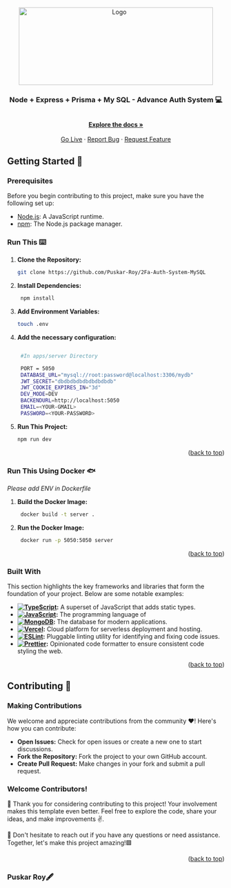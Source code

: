<a name="readme-top"></a>

<br />
<div align="center">
  
 
<a href="https://github.com/Puskar-Roy/2Fa-Auth-System-MySQL">
    <img src="./docs/nodemysql.avif" alt="Logo" width="450" height=180">
  </a>
  
<h3 align="center">Node + Express + Prisma + My SQL - Advance Auth System 💻 </h3>
  <p align="center">
    <br />
    <a href="https://github.com/Puskar-Roy/2Fa-Auth-System-MySQL"><strong>Explore the docs »</strong></a>
    <br />
    <br />
    <a href="https://github.com/Puskar-Roy/2Fa-Auth-System-MySQL">Go Live</a>
    ·
    <a href="https://github.com/Puskar-Roy/2Fa-Auth-System-MySQL">Report Bug</a>
    ·
    <a href="https://github.com/Puskar-Roy/2Fa-Auth-System-MySQL">Request Feature</a>
  </p>
</div>


## Getting Started 🚀

### Prerequisites

Before you begin contributing to this project, make sure you have the following set up:

- [Node.js](https://nodejs.org/): A JavaScript runtime.
- [npm](https://www.npmjs.com/): The Node.js package manager.

### Run This ⌨️

1. **Clone the Repository:**
   ```bash
   git clone https://github.com/Puskar-Roy/2Fa-Auth-System-MySQL
   ```
2. **Install Dependencies:**
   ```bash
    npm install
   ```
3. **Add Environment Variables:**
   ```bash
   touch .env
   ```
4. **Add the necessary configuration:**

   ```bash
   
    #In apps/server Directory

    PORT = 5050
    DATABASE_URL="mysql://root:password@localhost:3306/mydb"
    JWT_SECRET="dbdbdbdbdbdbdbdbdb"
    JWT_COOKIE_EXPIRES_IN="3d"
    DEV_MODE=DEV 
    BACKENDURL=http://localhost:5050
    EMAIL=<YOUR-GMAIL>
    PASSWORD=<YOUR-PASSWORD>
   ```

5. **Run This Project:**

   ```bash
   npm run dev
   ```

   <p align="right">(<a href="#readme-top">back to top</a>)</p>

### Run This Using Docker 🐟

_Please add ENV in Dockerfile_

1. **Build the Docker Image:**
   ```bash
    docker build -t server .
   ```
3. **Run the Docker Image:**

   ```bash
    docker run -p 5050:5050 server
   ```

    <p align="right">(<a href="#readme-top">back to top</a>)</p>

### Built With

This section highlights the key frameworks and libraries that form the foundation of your project. Below are some notable examples:

- **[![TypeScript](https://shields.io/badge/TypeScript-3178C6?logo=TypeScript&logoColor=FFF&style=flat-square)](https://www.typescriptlang.org/):** A superset of JavaScript that adds static types.
- **[![JavaScript](https://img.shields.io/badge/JavaScript-323330?style=for-the-badge&logo=javascript&logoColor=F7DF1E)](https://developer.mozilla.org/en-US/docs/Web/JavaScript):** The programming language of
- **[![MongoDB](https://img.shields.io/badge/MongoDB-4EA94B?style=for-the-badge&logo=mongodb&logoColor=white)](https://www.mongodb.com/):** The database for modern applications.
- **[![Vercel](https://img.shields.io/badge/Vercel-000000?style=for-the-badge&logo=vercel&logoColor=white)](https://vercel.com/):** Cloud platform for serverless deployment and hosting.
- **[![ESLint](https://img.shields.io/badge/ESLint-4B32C3?style=for-the-badge&logo=eslint&logoColor=white)](https://eslint.org/):** Pluggable linting utility for identifying and fixing code issues.
- **[![Prettier](https://img.shields.io/badge/Prettier-F7B93E?style=for-the-badge&logo=prettier&logoColor=white)](https://prettier.io/):** Opinionated code formatter to ensure consistent code styling the web.

<p align="right">(<a href="#readme-top">back to top</a>)</p>

## Contributing 🌟

### Making Contributions

We welcome and appreciate contributions from the community ❤️! Here's how you can contribute:

- **Open Issues:** Check for open issues or create a new one to start discussions.
- **Fork the Repository:** Fork the project to your own GitHub account.
- **Create Pull Request:** Make changes in your fork and submit a pull request.

### Welcome Contributors!

🚀 Thank you for considering contributing to this project! Your involvement makes this template even better. Feel free to explore the code, share your ideas, and make improvements ✌️.

🌟 Don't hesitate to reach out if you have any questions or need assistance. Together, let's make this project amazing!🟩

<p align="right">(<a href="#readme-top">back to top</a>)</p>

### Puskar Roy🖋️

